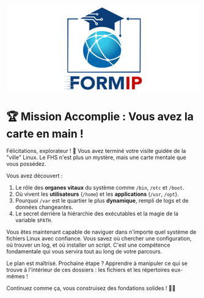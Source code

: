 ![Formip](../assets/formip_logo_padded.png)

# 🏆 Mission Accomplie : Vous avez la carte en main !

Félicitations, explorateur ! 🎉 Vous avez terminé votre visite guidée de la "ville" Linux. Le FHS n'est plus un mystère, mais une carte mentale que vous possédez.

Vous avez découvert :
1. Le rôle des **organes vitaux** du système comme `/bin`, `/etc` et `/boot`.
2. Où vivent les **utilisateurs** (`/home`) et les **applications** (`/usr`, `/opt`).
3. Pourquoi `/var` est le quartier le plus **dynamique**, rempli de logs et de données changeantes.
4. Le secret derrière la hiérarchie des exécutables et la magie de la variable `$PATH`.

Vous êtes maintenant capable de naviguer dans n'importe quel système de fichiers Linux avec confiance. Vous savez où chercher une configuration, où trouver un log, et où installer un script. C'est une compétence fondamentale qui vous servira tout au long de votre parcours.

Le plan est maîtrisé. Prochaine étape ? Apprendre à manipuler ce qui se trouve à l'intérieur de ces dossiers : les fichiers et les répertoires eux-mêmes !

Continuez comme ça, vous construisez des fondations solides ! 🐧✨